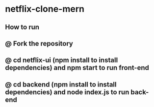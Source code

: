 # netflix-clone-mern
## How to run
## @ Fork the repository
## @ cd netflix-ui (npm install to install dependencies) and npm start to run front-end
## @ cd backend (npm install to install dependencies) and node index.js to run back-end
